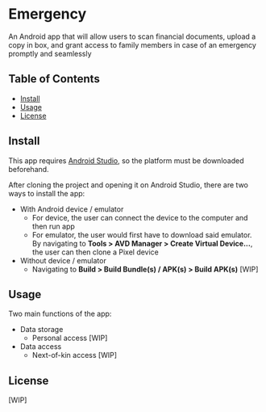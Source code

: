 # Emergency
An Android app that will allow users to scan financial documents, upload a copy in box, and grant access to family members in case of an emergency promptly and seamlessly

## Table of Contents
* [Install](#install)
* [Usage](#usage)
* [License](#license)

## Install
This app requires [Android Studio](https://developer.android.com/studio), so the platform must be downloaded beforehand.

After cloning the project and opening it on Android Studio, there are two ways to install the app:
* With Android device / emulator
  - For device, the user can connect the device to the computer and then run app
  - For emulator, the user would first have to download said emulator. By navigating to **Tools > AVD Manager > Create Virtual Device...**, the user can then clone a Pixel device
* Without device / emulator
  - Navigating to **Build > Build Bundle(s) / APK(s) > Build APK(s)** [WIP]

## Usage
Two main functions of the app:
* Data storage
  - Personal access [WIP]
* Data access
  - Next-of-kin access [WIP]

## License
[WIP]
